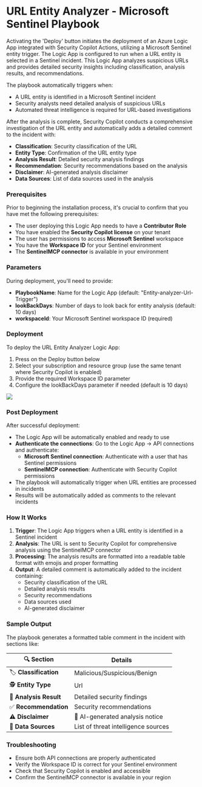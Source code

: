 # URL Entity Analyzer - Microsoft Sentinel Playbook

Activating the 'Deploy' button initiates the deployment of an Azure Logic App integrated with Security Copilot Actions, utilizing a Microsoft Sentinel entity trigger.
The Logic App is configured to run when a URL entity is selected in a Sentinel incident. This Logic App analyzes suspicious URLs and provides detailed security insights including classification, analysis results, and recommendations.

The playbook automatically triggers when:
- A URL entity is identified in a Microsoft Sentinel incident
- Security analysts need detailed analysis of suspicious URLs
- Automated threat intelligence is required for URL-based investigations

After the analysis is complete, Security Copilot conducts a comprehensive investigation of the URL entity and automatically adds a detailed comment to the incident with:
- **Classification**: Security classification of the URL
- **Entity Type**: Confirmation of the URL entity type
- **Analysis Result**: Detailed security analysis findings
- **Recommendation**: Security recommendations based on the analysis
- **Disclaimer**: AI-generated analysis disclaimer
- **Data Sources**: List of data sources used in the analysis

### Prerequisites

Prior to beginning the installation process, it's crucial to confirm that you have met the following prerequisites:
- The user deploying this Logic App needs to have a **Contributor Role**
- You have enabled the **Security Copilot license** on your tenant
- The user has permissions to access **Microsoft Sentinel** workspace
- You have the **Workspace ID** for your Sentinel environment
- The **SentinelMCP connector** is available in your environment

### Parameters

During deployment, you'll need to provide:
- **PlaybookName**: Name for the Logic App (default: "Entity-analyzer-Url-Trigger")
- **lookBackDays**: Number of days to look back for entity analysis (default: 10 days)
- **workspaceId**: Your Microsoft Sentinel workspace ID (required)

### Deployment 

To deploy the URL Entity Analyzer Logic App:
1. Press on the Deploy button below
2. Select your subscription and resource group (use the same tenant where Security Copilot is enabled)
3. Provide the required Workspace ID parameter
4. Configure the lookBackDays parameter if needed (default is 10 days)

<a href="https://portal.azure.com/#create/Microsoft.Template/uri/https%3A%2F%2Fraw.githubusercontent.com%2FYaniv-Shasha%2FSentinel%2Fmain%2FAI%2FEntity-Analyzer%2FUrl-Trigger-Entity-Analyzer%2Fazuredeploy.json" target="_blank">
    <img src="https://aka.ms/deploytoazurebutton"/>
</a>

### Post Deployment

After successful deployment:
- The Logic App will be automatically enabled and ready to use
- **Authenticate the connections**: Go to the Logic App → API connections and authenticate:
  - **Microsoft Sentinel connection**: Authenticate with a user that has Sentinel permissions
  - **SentinelMCP connection**: Authenticate with Security Copilot permissions
- The playbook will automatically trigger when URL entities are processed in incidents
- Results will be automatically added as comments to the relevant incidents

### How It Works

1. **Trigger**: The Logic App triggers when a URL entity is identified in a Sentinel incident
2. **Analysis**: The URL is sent to Security Copilot for comprehensive analysis using the SentinelMCP connector
3. **Processing**: The analysis results are formatted into a readable table format with emojis and proper formatting
4. **Output**: A detailed comment is automatically added to the incident containing:
   - Security classification of the URL
   - Detailed analysis results
   - Security recommendations
   - Data sources used
   - AI-generated disclaimer

### Sample Output

The playbook generates a formatted table comment in the incident with sections like:

| 🔍 **Section** | Details |
|---|---|
| 🏷️ **Classification** | Malicious/Suspicious/Benign |
| 🕵️ **Entity Type** | Url |
| 🔎 **Analysis Result** | Detailed security findings |
| ✅ **Recommendation** | Security recommendations |
| ⚠️ **Disclaimer** | 🤖 AI-generated analysis notice |
| 📂 **Data Sources** | List of threat intelligence sources |

### Troubleshooting

- Ensure both API connections are properly authenticated
- Verify the Workspace ID is correct for your Sentinel environment
- Check that Security Copilot is enabled and accessible
- Confirm the SentinelMCP connector is available in your region